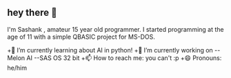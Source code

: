 hey there 👋
--
I'm Sashank , amateur 15 year old programmer. I started programming at the age of 11 with a simple QBASIC project for MS-DOS.

+🌱 I’m currently learning about AI in python!
+🔭 I’m currently working on
--Melon AI
--SAS OS 32 bit
+📫 How to reach me: you can't :p
+😄 Pronouns: he/him

